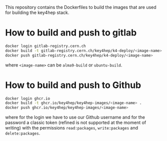This repository contains the Dockerfiles to build the images that are used for
building the key4hep stack.

# How to build and push to gitlab

``` bash
docker login gitlab-registry.cern.ch
docker build -t gitlab-registry.cern.ch/key4hep/k4-deploy/<image-name> .
docker push gitlab-registry.cern.ch/key4hep/k4-deploy/<image-name>
```

where `<image-name>` can be `alma9-build` or `ubuntu-build`.

# How to build and push to Github

``` bash
docker login ghcr.io
docker build -t ghcr.io/key4hep/key4hep-images/<image-name> .
docker push ghcr.io/key4hep/key4hep-images/<image-name>
```

where for the login we have to use our Github username and for the password a
classic token (refined is not supported at the moment of writing) with the
permissions `read:packages`, `write:packages` and `delete:packages`.
